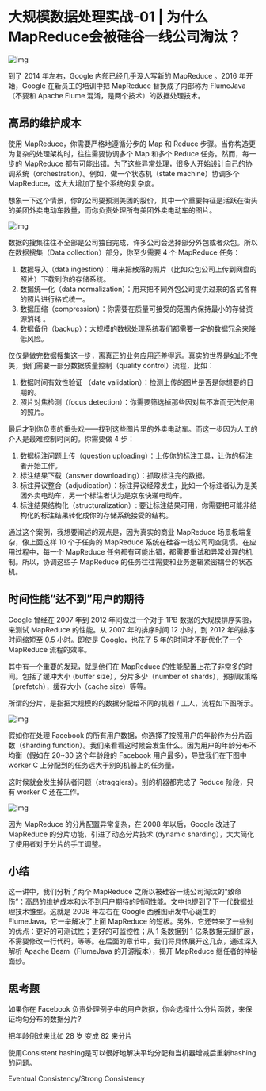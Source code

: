 # 大规模数据处理实战-01 | 为什么MapReduce会被硅谷一线公司淘汰？

![img](https://static001.geekbang.org/resource/image/54/ca/54a0178e675d0054cda83b5dc89b1dca.png)

到了 2014 年左右，Google 内部已经几乎没人写新的 MapReduce 。2016 年开始，Google 在新员工的培训中把 MapReduce 替换成了内部称为 FlumeJava（不要和 Apache Flume 混淆，是两个技术）的数据处理技术。

## **高昂的维护成本**

使用 MapReduce，你需要严格地遵循分步的 Map 和 Reduce 步骤。当你构造更为复杂的处理架构时，往往需要协调多个 Map 和多个 Reduce 任务。然而，每一步的 MapReduce 都有可能出错。为了这些异常处理，很多人开始设计自己的协调系统（orchestration）。例如，做一个状态机（state machine）协调多个 MapReduce，这大大增加了整个系统的复杂度。

想象一下这个情景，你的公司要预测美团的股价，其中一个重要特征是活跃在街头的美团外卖电动车数量，而你负责处理所有美团外卖电动车的图片。

![img](https://static001.geekbang.org/resource/image/44/c7/449ebd6c5950f5b7691d34d13a781ac7.jpg)

数据的搜集往往不全部是公司独自完成，许多公司会选择部分外包或者众包。所以在数据搜集（Data collection）部分，你至少需要 4 个 MapReduce 任务：

1. 数据导入（data ingestion）：用来把散落的照片（比如众包公司上传到网盘的照片）下载到你的存储系统。
2. 数据统一化（data normalization）：用来把不同外包公司提供过来的各式各样的照片进行格式统一。
3. 数据压缩（compression）：你需要在质量可接受的范围内保持最小的存储资源消耗 。
4. 数据备份（backup）：大规模的数据处理系统我们都需要一定的数据冗余来降低风险。

仅仅是做完数据搜集这一步，离真正的业务应用还差得远。真实的世界是如此不完美，我们需要一部分数据质量控制（quality control）流程，比如：

1. 数据时间有效性验证 （date validation）：检测上传的图片是否是你想要的日期的。
2. 照片对焦检测（focus detection）：你需要筛选掉那些因对焦不准而无法使用的照片。

最后才到你负责的重头戏——找到这些图片里的外卖电动车。而这一步因为人工的介入是最难控制时间的。你需要做 4 步：

1. 数据标注问题上传（question uploading）：上传你的标注工具，让你的标注者开始工作。
2. 标注结果下载（answer downloading）：抓取标注完的数据。
3. 标注异议整合（adjudication）：标注异议经常发生，比如一个标注者认为是美团外卖电动车，另一个标注者认为是京东快递电动车。
4. 标注结果结构化（structuralization）: 要让标注结果可用，你需要把可能非结构化的标注结果转化成你的存储系统接受的结构。

通过这个案例，我想要阐述的观点是，因为真实的商业 MapReduce 场景极端复杂，像上面这样 10 个子任务的 MapReduce 系统在硅谷一线公司司空见惯。在应用过程中，每一个 MapReduce 任务都有可能出错，都需要重试和异常处理的机制。所以，协调这些子 MapReduce 的任务往往需要和业务逻辑紧密耦合的状态机。

## **时间性能“达不到”用户的期待**

Google 曾经在 2007 年到 2012 年间做过一个对于 1PB 数据的大规模排序实验，来测试 MapReduce 的性能。从 2007 年的排序时间 12 小时，到 2012 年的排序时间缩短至 0.5 小时。即使是 Google，也花了 5 年的时间才不断优化了一个 MapReduce 流程的效率。

其中有一个重要的发现，就是他们在 MapReduce 的性能配置上花了非常多的时间。包括了缓冲大小 (buffer size），分片多少（number of shards），预抓取策略（prefetch），缓存大小（cache size）等等。

所谓的分片，是指把大规模的的数据分配给不同的机器 / 工人，流程如下图所示。

![img](https://static001.geekbang.org/resource/image/b0/38/b08b95244530aeb0171e3e35c9bfb638.png)

假如你在处理 Facebook 的所有用户数据，你选择了按照用户的年龄作为分片函数（sharding function）。我们来看看这时候会发生什么。因为用户的年龄分布不均衡（假如在 20~30 这个年龄段的 Facebook 用户最多），导致我们在下图中 worker C 上分配到的任务远大于别的机器上的任务量。

这时候就会发生掉队者问题（stragglers）。别的机器都完成了 Reduce 阶段，只有 worker C 还在工作。

![img](https://static001.geekbang.org/resource/image/63/ca/6399416524eb0dec1e292ea01b2294ca.png)

因为 MapReduce 的分片配置异常复杂，在 2008 年以后，Google 改进了 MapReduce 的分片功能，引进了动态分片技术 (dynamic sharding），大大简化了使用者对于分片的手工调整。

## **小结**

这一讲中，我们分析了两个 MapReduce 之所以被硅谷一线公司淘汰的“致命伤”：高昂的维护成本和达不到用户期待的时间性能。文中也提到了下一代数据处理技术雏型。这就是 2008 年左右在 Google 西雅图研发中心诞生的 FlumeJava，它一举解决了上面 MapReduce 的短板。另外，它还带来了一些别的优点：更好的可测试性；更好的可监控性；从 1 条数据到 1 亿条数据无缝扩展，不需要修改一行代码，等等。在后面的章节中，我们将具体展开这几点，通过深入解析 Apache Beam（FlumeJava 的开源版本），揭开 MapReduce 继任者的神秘面纱。

## **思考题**

如果你在 Facebook 负责处理例子中的用户数据，你会选择什么分片函数，来保证均匀分布的数据分片?

把年龄倒过来比如 28 岁 变成 82 来分片

使用Consistent hashing是可以很好地解决平均分配和当机器增减后重新hashing的问题。

Eventual Consistency/Strong Consistency